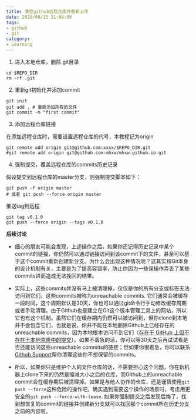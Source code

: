 ```yaml
---
title: 清空github远程仓库并重新上传
date: 2020/08/15 21:00:00
tags: 
- github
- git
category: 
- Learning
---
```


1. 进入本地仓库，删除.git目录

```shell script
cd $REPO_DIR
rm -rf .git
```

2. 重新git初始化并添加commit

```shell script
git init
git add . # 重新添加所有的文件
git commit -m "first commit"
```
<!-- more -->
3. 添加远程仓库链接

在添加远程仓库时，需要设置远程仓库的代号，本教程记为origin

```shell script
git remote add origin git@github.com:xxxx/$REPO_DIR.git
#git remote add origin git@github.com:mhxw/mhxw.github.io.git
```

4. 强制提交，覆盖远程仓库的commits历史记录

假设提交到远程仓库的master分支，则强制提交脚本如下：

```shell script
git push -f origin master 
# 或者 git push --force origin master
```

推送tag到远程

```shell script
git tag v0.1.0
git push --force origin --tags v0.1.0
```

**后续讨论**
- 细心的朋友可能会发现，上述操作之后，如果你还记得历史记录中某个commit的链接，你仍然可以通过链接访问到该commit下的文件，甚至可以基于这个commit重新创建新分支。为什么会出现这种情况呢？这其实和Git本身的设计机制有关，主要是为了提高容错率，防止你因为一些误操作弄丢了某些commits进而造成无法挽回的结果。

- 实际上，这些commits并没有马上被清理掉，仅仅是你的所有分支或标签无法访问到它们，这些commits被称为unreachable commits. 它们通常会被缓存一段时间，这个周期默认是30天，你也可以通过git命令行手动修改缓存周期或者手动清理。由于Github也是建立在Git这个版本管理工具上的网站，所以它也有这个机制。虽然它们在缓存期内仍然可以被访问到，但你clone到本地并不会包含它们，也就是说，你并不能在本地删除Github上已经存在的unreachable commits，因为本地根本访问不到它们（[存在于 GitHub 上但不存在于本地克隆中的提交](https://docs.github.com/cn/github/committing-changes-to-your-project/commit-exists-on-github-but-not-in-my-local-clone)）。如果不着急的话，你可以等30天之后再试试看是否还能访问这些unreachable commits的链接；但如果你很着急，你可以联系[Github Support](https://support.github.com/)帮你清理这些你不想保留的commits。

- 所以，如果你只是维护个人的文件仓库的话，不需要担心这个问题，你在新机器上clone下来的仍然是缩减大小之后的仓库，而Github上的unreachable commit会在缓存期后被清理掉。如果是与他人协作的仓库，还是谨慎使用`git push --force`这种危险的操作吧，确实遇到需要这个操作的场景时，考虑用更安全的`git push --force-with-lease`. 如果你强制提交之后发现后悔了，找到想恢复的commit的链接并创建新分支就可以找回那个commit所在历史分支之前的内容啦。